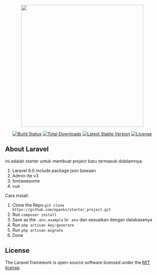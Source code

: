 <p align="center"><img src="https://res.cloudinary.com/dtfbvvkyp/image/upload/v1566331377/laravel-logolockup-cmyk-red.svg" width="400"></p>

<p align="center">
<a href="https://travis-ci.org/laravel/framework"><img src="https://travis-ci.org/laravel/framework.svg" alt="Build Status"></a>
<a href="https://packagist.org/packages/laravel/framework"><img src="https://poser.pugx.org/laravel/framework/d/total.svg" alt="Total Downloads"></a>
<a href="https://packagist.org/packages/laravel/framework"><img src="https://poser.pugx.org/laravel/framework/v/stable.svg" alt="Latest Stable Version"></a>
<a href="https://packagist.org/packages/laravel/framework"><img src="https://poser.pugx.org/laravel/framework/license.svg" alt="License"></a>
</p>

## About Laravel

ini adalah starter untuk membuat project baru termasuk didalamnya:
1. Laravel 6.0 include package json bawaan
2. Admin-lte v3
3. fontawesome
4. vue

Cara install:
1. Clone the Repo ` git clone https://github.com/epanks/starter_project.git `
2. Run ` composer install `
3. Save as the `.env.example` to `.env` dan sesuaikan dengan databasenya
4. Run ` php artisan key:generate `
5. Run ` php artisan migrate `
6. Done


## License

The Laravel framework is open-source software licensed under the [MIT license](https://opensource.org/licenses/MIT).
